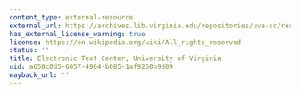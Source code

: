 ```yaml
---
content_type: external-resource
external_url: https://archives.lib.virginia.edu/repositories/uva-sc/resources/university_of_virginia_electronic_text_center_reco
has_external_license_warning: true
license: https://en.wikipedia.org/wiki/All_rights_reserved
status: ''
title: Electronic Text Center, University of Virginia
uid: a658c0d5-6057-4964-b085-1af9268b9d89
wayback_url: ''
---
```

